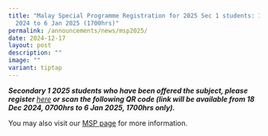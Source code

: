 ```yaml
---
title: "Malay Special Programme Registration for 2025 Sec 1 students: 18 Dec
  2024 to 6 Jan 2025 (1700hrs)"
permalink: /announcements/news/msp2025/
date: 2024-12-17
layout: post
description: ""
image: ""
variant: tiptap
---
```

<p><strong><em>Secondary 1 2025 students who have been offered the subject, please register </em></strong><em><a href="https://go.gov.sg/mspregistration25bukitbatoksec" rel="noopener nofollow" target="_blank"><u>here</u></a></em><strong><em> or scan the following QR code (link will be available from 18 Dec 2024, 0700hrs to 6 Jan 2025, 1700hrs only).</em></strong>
</p>
<p></p>
<p></p>
<p>You may also visit our <a href="https://www.bukitbatoksec.moe.edu.sg/our-bbss-experience/Departments/malay-special-programme/" rel="noopener nofollow" target="_blank">MSP page</a> for
more information.</p>